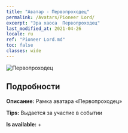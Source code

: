 ```yaml
---
title: "Аватар - Первопроходец"
permalink: /Avatars/Pioneer Lord/
excerpt: "Эра хаоса  Первопроходец"
last_modified_at: 2021-04-26
locale: ru
ref: "Pioneer Lord.md"
toc: false
classes: wide
---
```

 ![Первопроходец](/images/a/avatarFrame_33.png)

## Подробности

 **Описание:** Рамка аватара «Первопроходец» 

 **Tips:** Выдается за участие в событии 

 **Is available:**  + 


